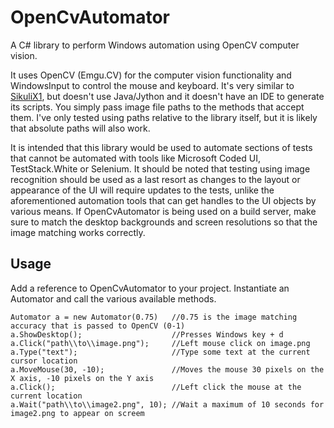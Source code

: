# OpenCvAutomator
A C# library to perform Windows automation using OpenCV computer vision.

It uses OpenCV (Emgu.CV) for the computer vision functionality and WindowsInput to control the mouse and keyboard. It's very 
similar to [SikuliX1](https://github.com/RaiMan/SikuliX1 "SikuliX1"), but doesn't use Java/Jython and it doesn't have an IDE to generate its scripts. You simply pass image 
file paths to the methods that accept them. I've only tested using paths relative to the library itself, but it is likely that 
absolute paths will also work. 

It is intended that this library would be used to automate sections of tests that cannot be 
automated with tools like Microsoft Coded UI, TestStack.White or Selenium. It should be noted that testing using image recognition 
should be used as a last resort as changes to the layout or appearance of the UI will require updates to the tests, unlike the 
aforementioned automation tools that can get handles to the UI objects by various means. If OpenCvAutomator is being used on a 
build server, make sure to match the desktop backgrounds and screen resolutions so that the image matching works correctly.
## Usage
Add a reference to OpenCvAutomator to your project. Instantiate an Automator and call the various available methods.

    Automator a = new Automator(0.75)   //0.75 is the image matching accuracy that is passed to OpenCV (0-1)
    a.ShowDesktop();                    //Presses Windows key + d
    a.Click("path\\to\\image.png");     //Left mouse click on image.png
    a.Type("text");                     //Type some text at the current cursor location
    a.MoveMouse(30, -10);               //Moves the mouse 30 pixels on the X axis, -10 pixels on the Y axis
    a.Click();                          //Left click the mouse at the current location
    a.Wait("path\\to\\image2.png", 10); //Wait a maximum of 10 seconds for image2.png to appear on screem
